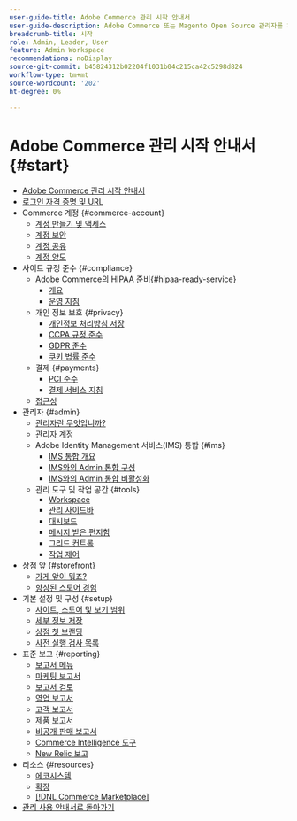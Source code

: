 ```yaml
---
user-guide-title: Adobe Commerce 관리 시작 안내서
user-guide-description: Adobe Commerce 또는 Magento Open Source 관리자를 처음 사용하는 경우  [!DNL Commerce] 에코시스템의 리소스를 검색하고 고객 여정에 따라 스토어를 탐색하며 주요 관리 기능에 대해 알아보십시오.
breadcrumb-title: 시작
role: Admin, Leader, User
feature: Admin Workspace
recommendations: noDisplay
source-git-commit: b45824312b02204f1031b04c215ca42c5298d824
workflow-type: tm+mt
source-wordcount: '202'
ht-degree: 0%

---
```



# Adobe Commerce 관리 시작 안내서 {#start}

+ [Adobe Commerce 관리 시작 안내서](guide-overview.md)
+ [로그인 자격 증명 및 URL](login-urls.md)
+ Commerce 계정 {#commerce-account}
   + [계정 만들기 및 액세스](commerce-account-create.md)
   + [계정 보안](commerce-account-secure.md)
   + [계정 공유](commerce-account-share.md)
   + [계정 양도](commerce-account-transfer.md)
+ 사이트 규정 준수 {#compliance}
   + Adobe Commerce의 HIPAA 준비{#hipaa-ready-service}
      + [개요](hipaa/overview.md)
      + [운영 지침](hipaa/operations.md)
   + 개인 정보 보호 {#privacy}
      + [개인정보 처리방침 저장](privacy-policy.md)
      + [CCPA 규정 준수](compliance-ccpa.md)
      + [GDPR 준수](compliance-gdpr.md)
      + [쿠키 법률 준수](compliance-cookie-law.md)
   + 결제 {#payments}
      + [PCI 준수](compliance-pci.md)
      + [결제 서비스 지침](compliance-payment-services-directive.md)
   + [접근성](navigation-accessibility.md)
+ 관리자 {#admin}
   + [관리자란 무엇입니까?](admin.md)
   + [관리자 계정](admin-signin.md)
   + Adobe Identity Management 서비스(IMS) 통합 {#ims}
      + [IMS 통합 개요](adobe-ims-integration-overview.md)
      + [IMS와의 Admin 통합 구성](adobe-ims-config.md)
      + [IMS와의 Admin 통합 비활성화](adobe-ims-disable.md)
   + 관리 도구 및 작업 공간 {#tools}
      + [Workspace](admin-workspace.md)
      + [관리 사이드바](admin-menu.md)
      + [대시보드](admin-dashboard.md)
      + [메시지 받은 편지함](admin-message-inbox.md)
      + [그리드 컨트롤](admin-grid-controls.md)
      + [작업 제어](admin-actions-control.md)
+ 상점 앞 {#storefront}
   + [가게 앞이 뭐죠?](storefront.md)
   + [향상된 스토어 경험](enhanced-experiences.md)
+ 기본 설정 및 구성 {#setup}
   + [사이트, 스토어 및 보기 범위](websites-stores-views.md)
   + [세부 정보 저장](store-details.md)
   + [상점 첫 브랜딩](storefront-branding.md)
   + [사전 실행 검사 목록](prelaunch-checklist.md)
+ 표준 보고  {#reporting}
   + [보고서 메뉴](reports-menu.md)
   + [마케팅 보고서](marketing-reports.md)
   + [보고서 검토](review-reports.md)
   + [영업 보고서](sales-reports.md)
   + [고객 보고서](customer-reports.md)
   + [제품 보고서](product-reports.md)
   + [비공개 판매 보고서](private-sales-reports.md)
   + [Commerce Intelligence 도구](business-intelligence.md)
   + [New Relic 보고](new-relic-reporting.md)
+ 리소스 {#resources}
   + [에코시스템](resources.md)
   + [확장](extensions.md)
   + [[!DNL Commerce Marketplace]](commerce-marketplace.md)
+ [관리 사용 안내서로 돌아가기](https://experienceleague.adobe.com/en/docs/commerce-admin/user-guides/home)

